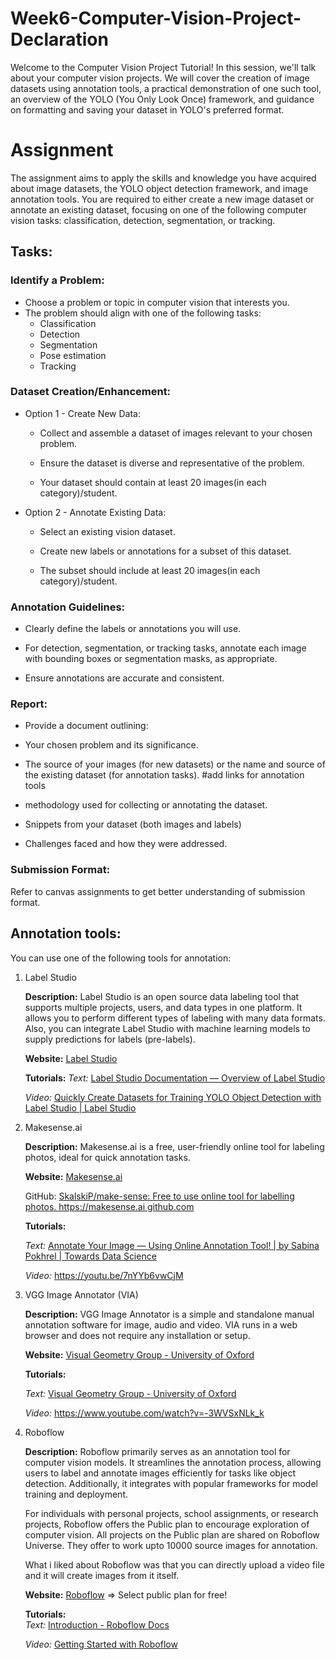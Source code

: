 # Week6-Computer-Vision-Project-Declaration

Welcome to the Computer Vision Project Tutorial! In this session, we'll talk about your computer vision projects. We will cover the creation of image datasets using annotation tools, a practical demonstration of one such tool, an overview of the YOLO (You Only Look Once) framework, and guidance on formatting and saving your dataset in YOLO's preferred format.

# Assignment
The assignment aims to apply the skills and knowledge you have acquired about image datasets, the YOLO object detection framework, and image annotation tools. You are required to either create a new image dataset or annotate an existing dataset, focusing on one of the following computer vision tasks: classification, detection, segmentation, or tracking. 

 
 ## Tasks: 
 ### Identify a Problem: 
- Choose a problem or topic in computer vision that interests you. 
- The problem should align with one of the following tasks: 
  - Classification 
  - Detection 
  - Segmentation 
  - Pose estimation 
  - Tracking 
### Dataset Creation/Enhancement: 
- Option 1 - Create New Data: 

    - Collect and assemble a dataset of images relevant to your chosen problem. 

    - Ensure the dataset is diverse and representative of the problem. 

    - Your dataset should contain at least 20 images(in each category)/student. 
- Option 2 - Annotate Existing Data: 

    - Select an existing vision dataset. 

    - Create new labels or annotations for a subset of this dataset. 

    - The subset should include at least 20 images(in each category)/student. 
### Annotation Guidelines: 

  - Clearly define the labels or annotations you will use. 

  - For detection, segmentation, or tracking tasks, annotate each image with bounding boxes or segmentation masks, as appropriate. 

  - Ensure annotations are accurate and consistent. 
### Report: 

  - Provide a document outlining: 

  - Your chosen problem and its significance. 

  - The source of your images (for new datasets) or the name and source of the existing dataset (for annotation tasks). #add links for annotation tools 

  -  methodology used for collecting or annotating the dataset. 

  - Snippets from your dataset (both images and labels) 

  - Challenges faced and how they were addressed. 
### Submission Format: 
Refer to canvas assignments to get better understanding of submission format.

 

 

## Annotation tools: 

You can use one of the following tools for annotation: 

1. Label Studio 

    **Description:** Label Studio is an open source data labeling tool that supports multiple projects, users, and data types in one platform. It allows you to perform different types of labeling with many data formats. Also, you can integrate Label Studio with machine learning models to supply predictions for labels (pre-labels). 

    **Website:** [Label Studio](https://labelstud.io/)

    **Tutorials:** 
      *Text:* [Label Studio Documentation — Overview of Label Studio](https://labelstud.io/guide/get_started.html#Quick-start)
   
      *Video:* [Quickly Create Datasets for Training YOLO Object Detection with Label Studio | Label Studio](https://labelstud.io/blog/quickly-create-datasets-for-training-yolo-object-detection-with-label-studio/) 

 

3. Makesense.ai 

    **Description:** Makesense.ai is a free, user-friendly online tool for labeling photos, ideal for quick annotation tasks. 

   **Website:** [Makesense.ai](https://www.makesense.ai/) 

    GitHub: [SkalskiP/make-sense: Free to use online tool for labelling photos. https://makesense.ai github.com](https://github.com/SkalskiP/make-sense)

    **Tutorials:** 

      *Text:* [Annotate Your Image — Using Online Annotation Tool! | by Sabina Pokhrel | Towards Data Science](https://towardsdatascience.com/annotate-your-image-using-online-annotation-tool-52d0a742daff) 

     *Video:* https://youtu.be/7nYYb6vwCjM 

 

4. VGG Image Annotator (VIA) 

    **Description:** VGG Image Annotator is a simple and standalone manual annotation software for image, audio and video. VIA runs in a web browser and does not require any installation or setup. 

    **Website:** [Visual Geometry Group - University of Oxford](https://www.robots.ox.ac.uk/~vgg/software/via/) 

    **Tutorials:** 

      *Text:*   [Visual Geometry Group - University of Oxford](https://www.robots.ox.ac.uk/~vgg/software/via/) 

      *Video:* https://www.youtube.com/watch?v=-3WVSxNLk_k 

 

5. Roboflow 

     **Description:**  Roboflow primarily serves as an annotation tool for computer vision models. It streamlines the annotation process, allowing users to label and annotate images efficiently for tasks like object detection. Additionally, it integrates with popular frameworks for model training and deployment. 

      For individuals with personal projects, school assignments, or research projects, Roboflow offers the Public plan to encourage exploration of computer vision. All projects on the Public plan are shared on Roboflow Universe. They offer to work upto 10000 source images for annotation.  

      What i liked about Roboflow was that you can directly upload a video file and it will create images from it itself.  

     **Website:** [Roboflow](https://roboflow.com) => Select public plan for free! 

    **Tutorials:**  
      *Text:*  [Introduction - Roboflow Docs](https://docs.roboflow.com/)
   
      *Video:* [Getting Started with Roboflow](https://www.youtube.com/watch?v=O-ZPxTpb2Yg) 

 



 

 

 
